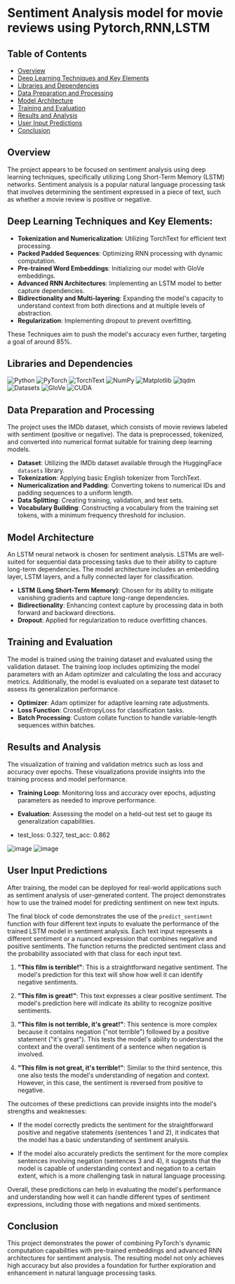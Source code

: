 # Sentiment Analysis model for movie reviews using Pytorch,RNN,LSTM

## Table of Contents
- [Overview](#overview)
- [Deep Learning Techniques and Key Elements](#deep-learning-techniques-and-key-elements)
- [Libraries and Dependencies](#libraries-and-dependencies)
- [Data Preparation and Processing](#data-preparation-and-processing)
- [Model Architecture](#model-architecture)
- [Training and Evaluation](#training-and-evaluation)
- [Results and Analysis](#results-and-analysis)
- [User Input Predictions](#user-input-predictions)
- [Conclusion](#conclusion)

## Overview
The project appears to be focused on sentiment analysis using deep learning techniques, specifically utilizing Long Short-Term Memory (LSTM) networks. Sentiment analysis is a popular natural language processing task that involves determining the sentiment expressed in a piece of text, such as whether a movie review is positive or negative.

## Deep Learning Techniques and Key Elements:
- **Tokenization and Numericalization**: Utilizing TorchText for efficient text processing.
- **Packed Padded Sequences**: Optimizing RNN processing with dynamic computation.
- **Pre-trained Word Embeddings**: Initializing our model with GloVe embeddings.
- **Advanced RNN Architectures**: Implementing an LSTM model to better capture dependencies.
- **Bidirectionality and Multi-layering**: Expanding the model's capacity to understand context from both directions and at multiple levels of abstraction.
- **Regularization**: Implementing dropout to prevent overfitting.

These Techniques aim to push the model's accuracy even further, targeting a goal of around 85%.

## Libraries and Dependencies

![Python](https://img.shields.io/badge/python-3670A0?style=for-the-badge&logo=python&logoColor=ffdd54)
![PyTorch](https://img.shields.io/badge/pytorch-%23EE4C2C.svg?style=for-the-badge&logo=pytorch&logoColor=white)
![TorchText](https://img.shields.io/badge/TorchText-%23EE4C2C.svg?style=for-the-badge&logo=pytorch&logoColor=white)
![NumPy](https://img.shields.io/badge/numpy-%23013243.svg?style=for-the-badge&logo=numpy&logoColor=white)
![Matplotlib](https://img.shields.io/badge/matplotlib-%23D9042B.svg?style=for-the-badge&logo=matplotlib&logoColor=white)
![tqdm](https://img.shields.io/badge/tqdm-%232C8EBB.svg?style=for-the-badge&logo=tqdm&logoColor=white)
![Datasets](https://img.shields.io/badge/HuggingFace_Datasets-%23F7931E.svg?style=for-the-badge&logo=huggingface&logoColor=white)
![GloVe](https://img.shields.io/badge/GloVe-%23E34F26.svg?style=for-the-badge&logo=glove&logoColor=white)
![CUDA](https://img.shields.io/badge/CUDA-008EDD?style=for-the-badge&logo=nvidia&logoColor=white)

## Data Preparation and Processing
The project uses the IMDb dataset, which consists of movie reviews labeled with sentiment (positive or negative). The data is preprocessed, tokenized, and converted into numerical format suitable for training deep learning models.
- **Dataset**: Utilizing the IMDb dataset available through the HuggingFace `datasets` library.
- **Tokenization**: Applying basic English tokenizer from TorchText.
- **Numericalization and Padding**: Converting tokens to numerical IDs and padding sequences to a uniform length.
- **Data Splitting**: Creating training, validation, and test sets.
- **Vocabulary Building**: Constructing a vocabulary from the training set tokens, with a minimum frequency threshold for inclusion.

## Model Architecture
An LSTM neural network is chosen for sentiment analysis. LSTMs are well-suited for sequential data processing tasks due to their ability to capture long-term dependencies. The model architecture includes an embedding layer, LSTM layers, and a fully connected layer for classification.
- **LSTM (Long Short-Term Memory)**: Chosen for its ability to mitigate vanishing gradients and capture long-range dependencies.
- **Bidirectionality**: Enhancing context capture by processing data in both forward and backward directions.
- **Dropout**: Applied for regularization to reduce overfitting chances.

## Training and Evaluation
The model is trained using the training dataset and evaluated using the validation dataset. The training loop includes optimizing the model parameters with an Adam optimizer and calculating the loss and accuracy metrics. Additionally, the model is evaluated on a separate test dataset to assess its generalization performance.
- **Optimizer**: Adam optimizer for adaptive learning rate adjustments.
- **Loss Function**: CrossEntropyLoss for classification tasks.
- **Batch Processing**: Custom collate function to handle variable-length sequences within batches.

## Results and Analysis
The visualization of training and validation metrics such as loss and accuracy over epochs. These visualizations provide insights into the training process and model performance.
- **Training Loop**: Monitoring loss and accuracy over epochs, adjusting parameters as needed to improve performance.
- **Evaluation**: Assessing the model on a held-out test set to gauge its generalization capabilities.

- test_loss: 0.327, test_acc: 0.862

![image](https://github.com/KrantiWalke/Advanced-NLP-based-Sentiment-Analysis-model-for-movie-reviews-/assets/72568005/30dcf609-4265-4288-b1f4-018485cc9193)
![image](https://github.com/KrantiWalke/Advanced-NLP-based-Sentiment-Analysis-model-for-movie-reviews-/assets/72568005/e2ac2dd1-d951-4a6e-bb58-aea45ffe9b2f)

## User Input Predictions
After training, the model can be deployed for real-world applications such as sentiment analysis of user-generated content. The project demonstrates how to use the trained model for predicting sentiment on new text inputs.

The final block of code demonstrates the use of the `predict_sentiment` function with four different text inputs to evaluate the performance of the trained LSTM model in sentiment analysis. Each text input represents a different sentiment or a nuanced expression that combines negative and positive sentiments. The function returns the predicted sentiment class and the probability associated with that class for each input text.

1. **"This film is terrible!"**: This is a straightforward negative sentiment. The model's prediction for this text will show how well it can identify negative sentiments.
   
2. **"This film is great!"**: This text expresses a clear positive sentiment. The model's prediction here will indicate its ability to recognize positive sentiments.

3. **"This film is not terrible, it's great!"**: This sentence is more complex because it contains negation ("not terrible") followed by a positive statement ("it's great"). This tests the model's ability to understand the context and the overall sentiment of a sentence when negation is involved.

4. **"This film is not great, it's terrible!"**: Similar to the third sentence, this one also tests the model's understanding of negation and context. However, in this case, the sentiment is reversed from positive to negative.

The outcomes of these predictions can provide insights into the model's strengths and weaknesses:

- If the model correctly predicts the sentiment for the straightforward positive and negative statements (sentences 1 and 2), it indicates that the model has a basic understanding of sentiment analysis.

- If the model also accurately predicts the sentiment for the more complex sentences involving negation (sentences 3 and 4), it suggests that the model is capable of understanding context and negation to a certain extent, which is a more challenging task in natural language processing.

Overall, these predictions can help in evaluating the model's performance and understanding how well it can handle different types of sentiment expressions, including those with negations and mixed sentiments.

## Conclusion
This project demonstrates the power of combining PyTorch's dynamic computation capabilities with pre-trained embeddings and advanced RNN architectures for sentiment analysis. The resulting model not only achieves high accuracy but also provides a foundation for further exploration and enhancement in natural language processing tasks.
